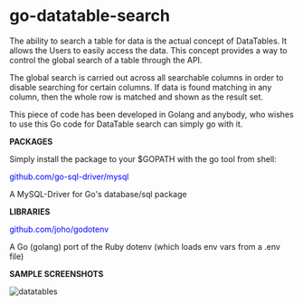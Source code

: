 # go-datatable-search

The ability to search a table for data is the actual concept of DataTables. It allows the Users to easily access the data. This concept provides a way to control the global search of a table through the API. 

The global search is carried out across all searchable columns in order to disable searching for certain columns. If data is found matching in any column, then the whole row is matched and shown as the result set. 

This piece of code has been developed in Golang and anybody, who wishes to use this Go code for DataTable search can simply go with it. 


**PACKAGES**

Simply install the package to your $GOPATH with the go tool from shell:

<span style="color:blue;">github.com/go-sql-driver/mysql</span>

A MySQL-Driver for Go's database/sql package


**LIBRARIES**


<span style="color:blue;">github.com/joho/godotenv</span>


A Go (golang) port of the Ruby dotenv (which loads env vars from a .env file)

**SAMPLE SCREENSHOTS**

![datatables](https://user-images.githubusercontent.com/57518446/103138626-61b5ba00-46fa-11eb-873c-6e9c0ae41490.png)


